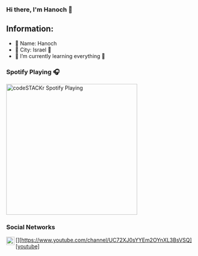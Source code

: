 ### Hi there, I'm Hanoch 👋

## Information:

- 🔭 Name: Hanoch
- 🌱 City: Israel 💙
- 👯 I’m currently learning everything 🤣


### Spotify Playing 🎧

[<img src="https://now-playing-codestackr.vercel.app/api/spotify-playing" alt="codeSTACKr Spotify Playing" width="350" />](https://open.spotify.com/user/swyqyimdc12jajde4vpwd2x1b)

### Social Networks

[<img align="left" alt="codeSTACKr | YouTube" width="22px" src="https://cdn.jsdelivr.net/npm/simple-icons@v3/icons/youtube.svg" />][https://www.youtube.com/channel/UC72XJ0sYYEm2OYnXL3BsVSQ][youtube]


